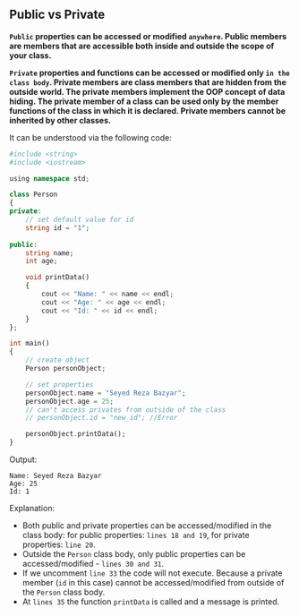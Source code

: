 ## Public vs Private
**`Public` properties can be accessed or modified `anywhere`. Public members are members that are accessible both inside and outside the scope of your class.**

**`Private` properties and functions can be accessed or modified only `in the class body`. Private members are class members that are hidden from the outside world. The private members implement the OOP concept of data hiding. The private member of a class can be used only by the member functions of the class in which it is declared. Private members cannot be inherited by other classes.**

It can be understood via the following code:
```php
#include <string>
#include <iostream>

using namespace std;

class Person
{
private:
    // set default value for id
    string id = "1";
    
public:
    string name;
    int age;

    void printData()
    {
        cout << "Name: " << name << endl;
        cout << "Age: " << age << endl;
        cout << "Id: " << id << endl;
    }
};

int main()
{
    // create object
    Person personObject;

    // set properties
    personObject.name = "Seyed Reza Bazyar";
    personObject.age = 25;
    // can't access privates from outside of the class
    // personObject.id = "new_id"; //Error

    personObject.printData();
}
```

Output:
```
Name: Seyed Reza Bazyar
Age: 25
Id: 1
```

Explanation:

- Both public and private properties can be accessed/modified in the class body: for public properties: `lines 18 and 19`, for private properties: `line 20`.
- Outside the `Person` class body, only public properties can be accessed/modified - `lines 30 and 31`.
- If we uncomment `line 33` the code will not execute. Because a private member (`id` in this case) cannot be accessed/modified from outside of the `Person` class body.
- At `lines 35` the function `printData` is called and a message is printed.